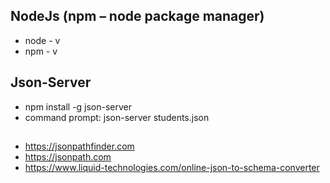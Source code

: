 ## NodeJs (npm – node package manager)
-	node - v
-	npm - v

## Json-Server
-	npm install -g json-server
-	command prompt: json-server students.json

##
- https://jsonpathfinder.com
- https://jsonpath.com 
- https://www.liquid-technologies.com/online-json-to-schema-converter
